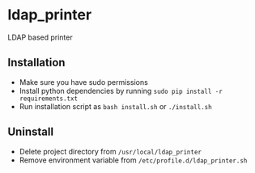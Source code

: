 # ldap_printer
LDAP based printer 

## Installation
- Make sure you have sudo permissions
- Install python dependencies by running `sudo pip install -r requirements.txt`
- Run installation script as `bash install.sh` or `./install.sh`

## Uninstall
- Delete project directory from `/usr/local/ldap_printer`
- Remove environment variable from `/etc/profile.d/ldap_printer.sh`
